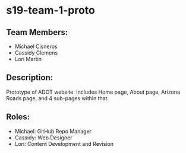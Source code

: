 # s19-team-1-proto

## Team Members:
  - Michael Cisneros
  - Cassidy Clemens
  - Lori Martin

## Description:
Prototype of ADOT website. Includes Home page, About page, Arizona Roads page,
and 4 sub-pages within that.

## Roles:
 - Michael: GitHub Repo Manager
 - Cassidy: Web Designer
 - Lori: Content Development and Revision

